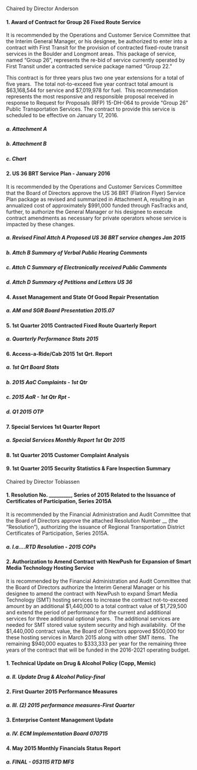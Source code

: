 Chaired by Director Anderson

#### 1. Award of Contract for Group 26 Fixed Route Service

It is recommended by the Operations and Customer Service Committee that the Interim General Manager, or his designee, be authorized to enter into a contract with First Transit for the provision of contracted fixed-route transit services in the Boulder and Longmont areas. This package of service, named “Group 26”, represents the re-bid of service currently operated by First Transit under a contracted service package named “Group 22.”

This contract is for three years plus two one year extensions for a total of five years.  The total not-to-exceed five year contract total amount is $63,168,544 for service and $7,019,978 for fuel.  This recommendation represents the most responsive and responsible proposal received in response to Request for Proposals (RFP) 15-DH-064 to provide “Group 26” Public Transportation Services. The contract to provide this service is scheduled to be effective on January 17, 2016.

##### a. Attachment A

##### b. Attachment B

##### c. Chart

#### 2. US 36 BRT Service Plan - January 2016

It is recommended by the Operations and Customer Services Committee that the Board of Directors approve the US 36 BRT (Flatiron Flyer) Service Plan package as revised and summarized in Attachment A, resulting in an annualized cost of approximately $991,000 funded through FasTracks and, further, to authorize the General Manager or his designee to execute contract amendments as necessary for private operators whose service is impacted by these changes.

##### a. Revised Final Attch A Proposed US 36 BRT service changes Jan 2015

##### b. Attch B Summary of Verbal Public Hearing Comments

##### c. Attch C  Summary of Electronically received Public Comments

##### d. Attch D  Summary of Petitions and Letters US 36

#### 4. Asset Management and State Of Good Repair Presentation

##### a. AM and SGR Board Presentation 2015.07

#### 5. 1st Quarter 2015 Contracted Fixed Route Quarterly Report

##### a. Quarterly Performance Stats 2015

#### 6. Access-a-Ride/Cab 2015 1st Qrt. Report

##### a. 1st Qrt Board Stats

##### b. 2015 AaC Complaints - 1st Qtr

##### c. 2015 AaR - 1st Qtr Rpt -

##### d. Q1 2015 OTP

#### 7. Special Services 1st Quarter Report

##### a. Special Services Monthly Report 1st Qtr 2015

#### 8. 1st Quarter 2015 Customer Complaint Analysis

#### 9. 1st Quarter 2015 Security Statistics & Fare Inspection Summary

Chaired by Director Tobiassen

#### 1. Resolution No. _________, Series of 2015 Related to the Issuance of Certificates of Participation, Series 2015A

It is recommended by the Financial Administration and Audit Committee that the Board of Directors approve the attached Resolution Number __ (the “Resolution”), authorizing the issuance of Regional Transportation District Certificates of Participation, Series 2015A.

##### a. I.a....RTD Resolution - 2015 COPs

#### 2. Authorization to Amend Contract with NewPush for Expansion of Smart Media Technology Hosting Service

It is recommended by the Financial Administration and Audit Committee that the Board of Directors authorize the Interim General Manager or his designee to amend the contract with NewPush to expand Smart Media Technology (SMT) hosting services to increase the contract not-to-exceed amount by an additional $1,440,000 to a total contract value of $1,729,500 and extend the period of performance for the current and additional services for three additional optional years.  The additional services are needed for SMT stored value system security and high availability.  Of the $1,440,000 contract value, the Board of Directors approved $500,000 for these hosting services in March 2015 along with other SMT items.  The remaining $940,000 equates to $333,333 per year for the remaining three years of the contract that will be funded in the 2016-2021 operating budget.

#### 1. Technical Update on Drug & Alcohol Policy (Copp, Memic)

##### a. II. Update Drug & Alcohol Policy-final

#### 2. First Quarter 2015 Performance Measures

##### a. III. (2) 2015 performance measures-First Quarter

#### 3. Enterprise Content Management Update

##### a. IV. ECM Implementation Board 070715

#### 4. May 2015 Monthly Financials Status Report

##### a. FINAL - 053115 RTD MFS